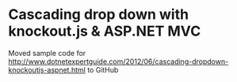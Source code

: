# Cascading drop down with knockout.js & ASP.NET MVC
Moved sample code for http://www.dotnetexpertguide.com/2012/06/cascading-dropdown-knockoutjs-aspnet.html to GitHub